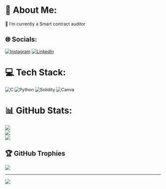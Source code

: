 # 💫 About Me:
🌱 I’m currently a Smart contract auditor


## 🌐 Socials:
[![Instagram](https://img.shields.io/badge/Instagram-%23E4405F.svg?logo=Instagram&logoColor=white)](https://instagram.com/sw02d) [![LinkedIn](https://img.shields.io/badge/LinkedIn-%230077B5.svg?logo=linkedin&logoColor=white)](https://linkedin.com/in/https://www.linkedin.com/in/houssam-lahyani-25627115b/) 

# 💻 Tech Stack:
![C](https://img.shields.io/badge/c-%2300599C.svg?style=for-the-badge&logo=c&logoColor=white) ![Python](https://img.shields.io/badge/python-3670A0?style=for-the-badge&logo=python&logoColor=ffdd54) ![Solidity](https://img.shields.io/badge/Solidity-%23363636.svg?style=for-the-badge&logo=solidity&logoColor=white) ![Canva](https://img.shields.io/badge/Canva-%2300C4CC.svg?style=for-the-badge&logo=Canva&logoColor=white)
# 📊 GitHub Stats:
![](https://github-readme-stats.vercel.app/api?username=SWO2D&theme=monokai&hide_border=false&include_all_commits=true&count_private=false)<br/>
![](https://github-readme-streak-stats.herokuapp.com/?user=SWO2D&theme=monokai&hide_border=false)<br/>
![](https://github-readme-stats.vercel.app/api/top-langs/?username=SWO2D&theme=monokai&hide_border=false&include_all_commits=true&count_private=false&layout=compact)

## 🏆 GitHub Trophies
![](https://github-profile-trophy.vercel.app/?username=SWO2D&theme=radical&no-frame=false&no-bg=false&margin-w=4)

---
[![](https://visitcount.itsvg.in/api?id=SWO2D&icon=0&color=4)](https://visitcount.itsvg.in)

